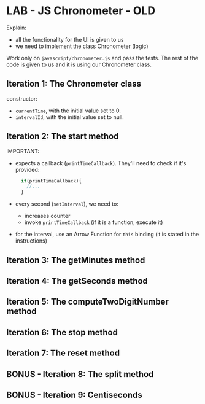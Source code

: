 
# LAB - JS Chronometer - OLD


Explain:
- all the functionality for the UI is given to us
- we need to implement the class Chronometer (logic)


Work only on `javascript/chronometer.js` and pass the tests.
The rest of the code is given to us and it is using our Chronometer class.



## Iteration 1: The Chronometer class

constructor:
- `currentTime`, with the initial value set to 0.
- `intervalId`, with the initial value set to null.


## Iteration 2: The start method


IMPORTANT:

- expects a callback (`printTimeCallback`). They'll need to check if it's provided: 

  ```js
    if(printTimeCallback){
      //...
    }
  ```


- every second (`setInterval`), we need to:
  - increases counter
  - invoke `printTimeCallback` (if it is a function, execute it)

- for the interval, use an Arrow Function for `this` binding (it is stated in the instructions)


## Iteration 3: The getMinutes method

## Iteration 4: The getSeconds method

## Iteration 5: The computeTwoDigitNumber method

## Iteration 6: The stop method

## Iteration 7: The reset method

## BONUS - Iteration 8: The split method

## BONUS - Iteration 9: Centiseconds



